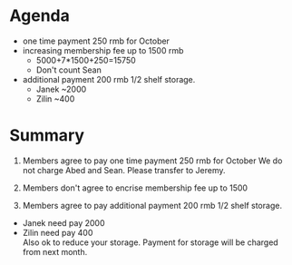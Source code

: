 # Agenda

- one time payment 250 rmb for October  
- increasing membership fee up to 1500 rmb  
  * 5000+7*1500+250=15750  
  * Don't count Sean  
- additional payment 200 rmb 1/2 shelf storage.  
  * Janek ~2000  
  * Zilin ~400  

# Summary

1. Members agree to pay one time payment 250 rmb for October 
We do not charge Abed and Sean. 
Please transfer to Jeremy.

2. Members don't agree to encrise membership fee up to 1500

3. Members agree to pay additional payment 200 rmb 1/2 shelf storage.  
  * Janek need pay 2000  
  * Zilin need pay 400  
Also ok to reduce your storage.
Payment for storage will be charged from next month.
